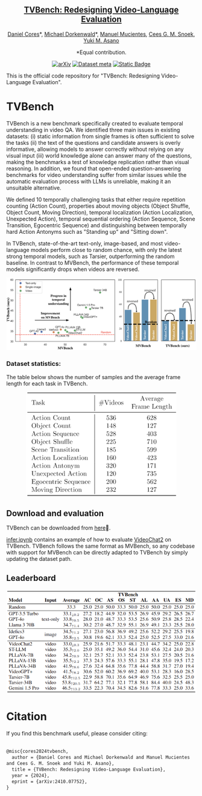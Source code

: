 <div align="center">

<h2><a href="https://github.com/daniel-cores/tvbench">TVBench: Redesigning Video-Language Evaluation</a></h2>

[Daniel Cores](https://scholar.google.com/citations?user=pJqkUWgAAAAJ)\*,
[Michael Dorkenwald](https://scholar.google.com/citations?user=KY5nvLUAAAAJ)\*,
[Manuel Mucientes](https://scholar.google.com.vn/citations?user=raiz6p4AAAAJ),
[Cees G. M. Snoek](https://scholar.google.com/citations?user=0uKdbscAAAAJ),
[Yuki M. Asano](https://scholar.google.co.uk/citations?user=CdpLhlgAAAAJ)

*Equal contribution.

[![arXiv](https://img.shields.io/badge/cs.CV-2410.07752-b31b1b?logo=arxiv&logoColor=red)](https://arxiv.org/abs/2410.07752)
[![Dataset meta](https://img.shields.io/badge/%F0%9F%A4%97%20Dataset-TVBench-blue)](https://huggingface.co/datasets/FunAILab/TVBench) 
[![Static Badge](https://img.shields.io/badge/website-8A2BE2)](https://daniel-cores.github.io/tvbench/)

</div>

This is the official code repository for "TVBench: Redesigning Video-Language Evaluation".

# TVBench
TVBench is a new benchmark specifically created to evaluate temporal understanding in video QA. We identified three main issues in existing datasets: (i) static information from single frames is often sufficient to solve the tasks (ii) the text of the questions and candidate answers is overly informative, allowing models to answer correctly without relying on any visual input (iii) world knowledge alone can answer many of the questions, making the benchmarks a test of knowledge replication rather than visual reasoning. In addition, we found that open-ended question-answering benchmarks for video understanding suffer from similar issues while the automatic evaluation process with LLMs is unreliable, making it an unsuitable alternative.

We defined 10 temporally challenging tasks that either require repetition counting (Action Count), properties about moving objects (Object Shuffle, Object Count, Moving Direction), temporal localization (Action Localization, Unexpected Action), temporal sequential ordering (Action Sequence, Scene Transition, Egocentric Sequence) and distinguishing between temporally hard Action Antonyms such as "Standing up" and "Sitting down".

In TVBench, state-of-the-art text-only, image-based, and most video-language models perform close to random chance, with only the latest strong temporal models, such as Tarsier, outperforming the random baseline. In contrast to MVBench, the performance of these temporal models significantly drops when videos are reversed.

![image](figs/fig1.png)

### Dataset statistics:
The table below shows the number of samples and the average frame length for each task in TVBench.

<center>
<img src="figs/tvbench_stats.png" alt="drawing" width="400"/>
</center>

## Download and evaluation
TVBench can be downloaded from [here](https://huggingface.co/datasets/FunAILab/TVBench)🤗.

[infer.ipynb](infer.ipynb) contains an example of how to evaluate [VideoChat2](https://github.com/OpenGVLab/Ask-Anything/tree/main/video_chat2) on TVBench. TVBench follows the same format as MVBench, so any codebase with support for MVBench can be directly adapted to TVBench by simply updating the dataset path.


## Leaderboard
![image](figs/sota.png)

# Citation
If you find this benchmark useful, please consider citing:
```

@misc{cores2024tvbench,
  author = {Daniel Cores and Michael Dorkenwald and Manuel Mucientes and Cees G. M. Snoek and Yuki M. Asano},
  title = {TVBench: Redesigning Video-Language Evaluation},
  year = {2024},
  eprint = {arXiv:2410.07752},
}

```
